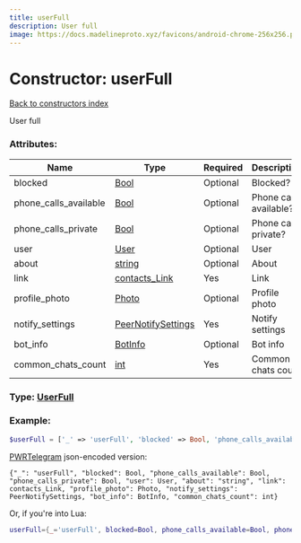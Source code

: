```yaml
---
title: userFull
description: User full
image: https://docs.madelineproto.xyz/favicons/android-chrome-256x256.png
---
```

# Constructor: userFull  
[Back to constructors index](index.md)



User full

### Attributes:

| Name     |    Type       | Required | Description |
|----------|---------------|----------|-------------|
|blocked|[Bool](../types/Bool.md) | Optional|Blocked?|
|phone\_calls\_available|[Bool](../types/Bool.md) | Optional|Phone calls available?|
|phone\_calls\_private|[Bool](../types/Bool.md) | Optional|Phone calls private?|
|user|[User](../types/User.md) | Optional|User|
|about|[string](../types/string.md) | Optional|About|
|link|[contacts\_Link](../types/contacts_Link.md) | Yes|Link|
|profile\_photo|[Photo](../types/Photo.md) | Optional|Profile photo|
|notify\_settings|[PeerNotifySettings](../types/PeerNotifySettings.md) | Yes|Notify settings|
|bot\_info|[BotInfo](../types/BotInfo.md) | Optional|Bot info|
|common\_chats\_count|[int](../types/int.md) | Yes|Common chats count|



### Type: [UserFull](../types/UserFull.md)


### Example:

```php
$userFull = ['_' => 'userFull', 'blocked' => Bool, 'phone_calls_available' => Bool, 'phone_calls_private' => Bool, 'user' => User, 'about' => 'string', 'link' => contacts_Link, 'profile_photo' => Photo, 'notify_settings' => PeerNotifySettings, 'bot_info' => BotInfo, 'common_chats_count' => int];
```  

[PWRTelegram](https://pwrtelegram.xyz) json-encoded version:

```
{"_": "userFull", "blocked": Bool, "phone_calls_available": Bool, "phone_calls_private": Bool, "user": User, "about": "string", "link": contacts_Link, "profile_photo": Photo, "notify_settings": PeerNotifySettings, "bot_info": BotInfo, "common_chats_count": int}
```


Or, if you're into Lua:

```lua
userFull={_='userFull', blocked=Bool, phone_calls_available=Bool, phone_calls_private=Bool, user=User, about='string', link=contacts_Link, profile_photo=Photo, notify_settings=PeerNotifySettings, bot_info=BotInfo, common_chats_count=int}

```


